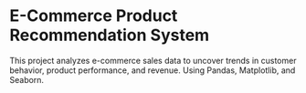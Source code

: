 # E-Commerce Product Recommendation System

This project analyzes e-commerce sales data to uncover trends in customer behavior, product performance, and revenue. Using Pandas, Matplotlib, and Seaborn.
